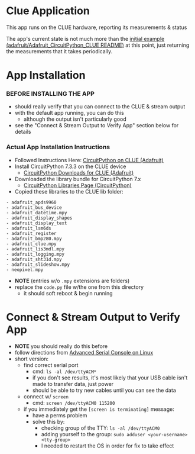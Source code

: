 # Clue Application

This app runs on the CLUE hardware, reporting its measurements & status

The app's current state is not much more than the
[initial example (adafruit/Adafruit_CircuitPython_CLUE README)](https://github.com/adafruit/Adafruit_CircuitPython_CLUE)
at this point, just returning the measurements that it takes periodically.

# App Installation

### BEFORE INSTALLING THE APP

- should really verify that you can connect to the CLUE & stream output
- with the default app running, you can do this
  - although the output isn't particularly good
- see the "Connect & Stream Output to Verify App" section below for details

### Actual App Installation Instructions

- Followed Instructions Here: [CircuitPython on CLUE (Adafruit)](https://learn.adafruit.com/adafruit-clue/circuitpython)
- Install CircuitPython 7.3.3 on the CLUE device
  - [CircuitPython Downloads for CLUE (Adafruit)](https://circuitpython.org/board/clue_nrf52840_express/)
- Downloaded the library bundle for CircuitPython 7.x
  - [CircuitPython Libraries Page (CircuitPython)](https://circuitpython.org/libraries)
- Copied these libraries to the CLUE lib folder:
```
- adafruit_apds9960
- adafruit_bus_device
- adafruit_datetime.mpy
- adafruit_display_shapes
- adafruit_display_text
- adafruit_lsm6ds
- adafruit_register
- adafruit_bmp280.mpy
- adafruit_clue.mpy
- adafruit_lis3mdl.mpy
- adafruit_logging.mpy
- adafruit_sht31d.mpy
- adafruit_slideshow.mpy
- neopixel.mpy
```
  - **NOTE** (entries w/o `.mpy` extensions are folders)
- replace the `code.py` file w/the one from this directory
  - it should soft reboot & begin running

# Connect & Stream Output to Verify App

- **NOTE** you should really do this before 
- follow directions from [Advanced Serial Console on Linux](https://learn.adafruit.com/welcome-to-circuitpython/advanced-serial-console-on-linux)
- short version:
  - find correct serial port
    - cmd: `ls -al /dev/ttyACM*`
    - if you don't see results, it's most likely that your USB cable isn't made to transfer data, just power
    - should be able to try new cables until you can see the data
  - connect w/ `screen`
    - cmd: `screen /dev/ttyACM0 115200`
  - if you immediately get the `[screen is terminating]` message:
    - have a perms problem
    - solve this by:
      - checking group of the TTY: `ls -al /dev/ttyACM0`
      - adding yourself to the group: `sudo adduser <your-username> <tty-group>`
      - I needed to restart the OS in order for fix to take effect
